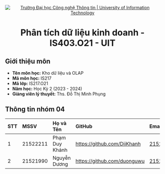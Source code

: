 <p align="center">
  <a href="https://www.uit.edu.vn/" title="Trường Đại học Công nghệ Thông tin" style="border: none;">
    <img src="https://i.imgur.com/WmMnSRt.png" alt="Trường Đại học Công nghệ Thông tin | University of Information Technology">
  </a>
</p>

<h1 align="center"><b>Phân tích dữ liệu kinh doanh - IS403.O21 - UIT</b></h1>

## Giới thiệu môn
-    **Tên môn học:** Kho dữ liệu và OLAP
-    **Mã môn học:** IS217
-    **Mã lớp:** IS217.O21
-    **Năm học:** Học Kỳ 2 (2023 - 2024)
-    **Giảng viên lý thuyết:** Ths. Đỗ Thị Minh Phụng

## Thông tin nhóm 04
| STT | MSSV     | Họ và Tên         | GitHub                           | Email                  |
| :-- | :------- | :---------------- | :------------------------------- | :--------------------- |
| 1   | 21522211 | Phạm Duy Khánh    | https://github.com/DiiKhanh      | 21522211@gm.uit.edu.vn |
| 2   | 21521990 | Nguyễn Dương      | https://github.com/duonguwu      | 21521990@gm.uit.edu.vn |

